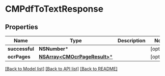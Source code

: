 # CMPdfToTextResponse

## Properties
Name | Type | Description | Notes
------------ | ------------- | ------------- | -------------
**successful** | **NSNumber*** |  | [optional] 
**ocrPages** | [**NSArray&lt;CMOcrPageResult&gt;***](CMOcrPageResult.md) |  | [optional] 

[[Back to Model list]](../README.md#documentation-for-models) [[Back to API list]](../README.md#documentation-for-api-endpoints) [[Back to README]](../README.md)


